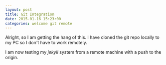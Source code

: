 ```yaml
---
layout: post
title: Git Integration
date: 2015-01-16 15:23:00
categories: welcome git remote
---
```

Alright, so I am getting the hang of this.  I have cloned the git repo locally to my PC so I don't have to work remotely.

I am now testing my _jekyll_ system from a remote machine with a push to the origin.
